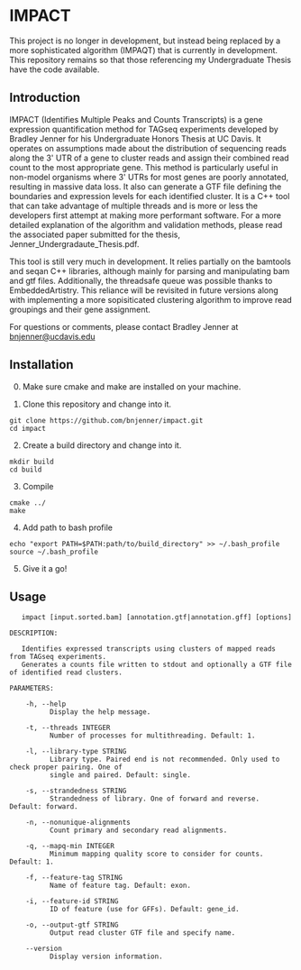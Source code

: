 # IMPACT

This project is no longer in development, but instead being replaced by a more sophisticated algorithm (IMPAQT) that is currently in development. This repository remains so that those referencing my Undergraduate Thesis have the code available. 

## Introduction

IMPACT (Identifies Multiple Peaks and Counts Transcripts) is a gene 
expression quantification method for TAGseq experiments developed 
by Bradley Jenner for his Undergraduate Honors Thesis at UC Davis. 
It operates on assumptions made about the distribution of sequencing reads
along the 3' UTR of a gene to cluster reads and assign their combined 
read count to the most appropriate gene. This method is particularly
useful in non-model organisms where 3' UTRs for most genes are poorly
annotated, resulting in massive data loss. It also can generate a GTF file
defining the boundaries and expression levels for each identified cluster. 
It is a C++ tool that can take advantage of multiple threads and is more or
less the developers first attempt at making more performant software. For
a more detailed explanation of the algorithm and validation methods, 
please read the associated paper submitted for the thesis, Jenner_Undergradaute_Thesis.pdf.


This tool is still very much in development. It relies partially
on the bamtools and seqan C++ libraries, although mainly for parsing
and manipulating bam and gtf files. Additionally, the threadsafe queue
was possible thanks to EmbeddedArtistry. This reliance will be revisited in
future versions along with implementing a more sopisiticated clustering 
algorithm to improve read groupings and their gene assignment.

For questions or comments, please contact
Bradley Jenner at <bnjenner@ucdavis.edu>

## Installation

0. Make sure cmake and make are installed on your machine.

1. Clone this repository and change into it.
```
git clone https://github.com/bnjenner/impact.git
cd impact
```

2. Create a build directory and change into it.
```
mkdir build
cd build
```

3. Compile
```
cmake ../
make
```

4. Add path to bash profile
```
echo "export PATH=$PATH:path/to/build_directory" >> ~/.bash_profile
source ~/.bash_profile
```
5. Give it a go! 

## Usage
```
   impact [input.sorted.bam] [annotation.gtf|annotation.gff] [options]

DESCRIPTION:
    
   Identifies expressed transcripts using clusters of mapped reads from TAGseq experiments.
   Generates a counts file written to stdout and optionally a GTF file of identified read clusters.

PARAMETERS:

    -h, --help
          Display the help message.

    -t, --threads INTEGER
          Number of processes for multithreading. Default: 1.

    -l, --library-type STRING
          Library type. Paired end is not recommended. Only used to check proper pairing. One of
          single and paired. Default: single.

    -s, --strandedness STRING
          Strandedness of library. One of forward and reverse. Default: forward.

    -n, --nonunique-alignments
          Count primary and secondary read alignments.

    -q, --mapq-min INTEGER
          Minimum mapping quality score to consider for counts. Default: 1.

    -f, --feature-tag STRING
          Name of feature tag. Default: exon.

    -i, --feature-id STRING
          ID of feature (use for GFFs). Default: gene_id.

    -o, --output-gtf STRING
          Output read cluster GTF file and specify name.

    --version
          Display version information.

```

